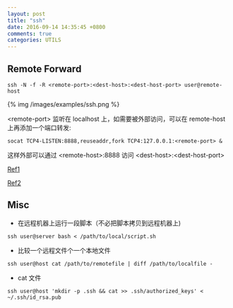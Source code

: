 ```yaml
---
layout: post
title: "ssh"
date: 2016-09-14 14:35:45 +0800
comments: true
categories: UTILS
---
```


## Remote Forward

`ssh -N -f -R <remote-port>:<dest-host>:<dest-host-port> user@remote-host`


{% img /images/examples/ssh.png %}

\<remote-port\> 监听在 localhost 上，如需要被外部访问，可以在 remote-host 上再添加一个端口转发:

`socat TCP4-LISTEN:8888,reuseaddr,fork TCP4:127.0.0.1:<remote-port> &`

这样外部可以通过 \<remote-host\>:8888 访问 \<dest-host\>:\<dest-host-port\>

[Ref1](http://www.ruanyifeng.com/blog/2011/12/ssh_port_forwarding.html)

[Ref2](http://www.liugj.com/2013/04/SSH-port-forwarding/)

## Misc

* 在远程机器上运行一段脚本（不必把脚本拷贝到远程机器上)

`ssh user@server bash < /path/to/local/script.sh`

* 比较一个远程文件个一个本地文件

`ssh user@host cat /path/to/remotefile | diff /path/to/localfile -`

* cat 文件

`ssh user@host 'mkdir -p .ssh && cat >> .ssh/authorized_keys' < ~/.ssh/id_rsa.pub `


